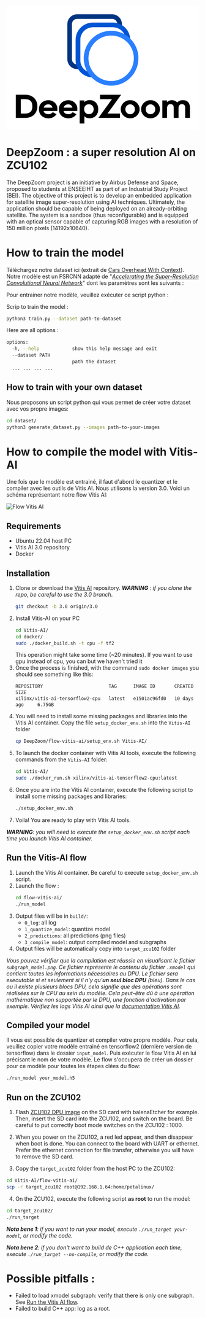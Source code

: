 ![Logo DeepZoom](./doc/logo.png)

# DeepZoom : a super resolution AI on ZCU102

The DeepZoom project is an initiative by Airbus Defense and Space, proposed to students at ENSEEIHT as part of an Industrial Study Project (BEI). The objective of this project is to develop an embedded application for satellite image super-resolution using AI techniques. Ultimately, the application should be capable of being deployed on an already-orbiting satellite. The system is a sandbox (thus reconfigurable) and is equipped with an optical sensor capable of capturing RGB images with a resolution of 150 million pixels (14192x10640).


# How to train the model

Téléchargez notre dataset ici (extrait de [Cars Overhead With Context](https://gdo152.llnl.gov/cowc/)). Notre modèle est un FSRCNN adapté de "*[Accelerating the Super-Resolution Convolutional Neural Network](https://arxiv.org/abs/1608.00367)*" dont les paramètres sont les suivants :


Pour entrainer notre modèle, veuillez exécuter ce script python :

Scrip to train the model :
```bash
python3 train.py --dataset path-to-dataset
```

Here are all options :

```bash
options:
  -h, --help            show this help message and exit
  --dataset PATH
                        path the dataset
  ... ... ... ...

```
## How to train with your own dataset

Nous proposons un script python qui vous permet de créer votre dataset avec vos propre images:
```bash
cd dataset/
python3 generate_dataset.py --images path-to-your-images
```

# How to compile the model with Vitis-AI

Une fois que le modèle est entrainé, il faut d'abord le quantizer et le compiler avec les outils de Vitis AI. Nous utilisons la version 3.0. Voici un schéma représentant notre flow Vitis AI:

![Flow Vitis AI](./doc/flow-vitis-ai.png)

## Requirements

- Ubuntu 22.04 host PC
- Vitis AI 3.0 repository
- Docker

## Installation
1. Clone or download the [Vitis AI](https://github.com/Xilinx/Vitis-AI/tree/3.0) repository. ***WARNING** : if you clone the repo, be careful to use the 3.0 branch*.
    ```bash
    git checkout -b 3.0 origin/3.0
    ```
2. Install Vitis-AI on your PC
    ```bash
    cd Vitis-AI/
    cd docker/
    sudo ./docker_build.sh -t cpu -f tf2
    ```
    This operation might take some time (~20 minutes). If you want to use gpu instead of cpu, you can but we haven't tried it
3. Once the process is finished, with the command ```sudo docker images``` you should see something like this:
    ```text
    REPOSITORY                        TAG      IMAGE ID       CREATED         SIZE
    xilinx/vitis-ai-tensorflow2-cpu   latest   e1501ac96fd0   10 days ago     6.75GB
    ```
4. You will need to install some missing packages and libraries into the Vitis AI container. Copy the file `setup_docker_env.sh` into the `Vitis-AI` folder
    ```bash
    cp DeepZoom/flow-vitis-ai/setup_env.sh Vitis-AI/
    ```
5. To launch the docker container with Vitis AI tools, execute the following commands from the `Vitis-AI` folder:
    ```bash
    cd Vitis-AI/
    sudo ./docker_run.sh xilinx/vitis-ai-tensorflow2-cpu:latest
    ```
6. Once you are into the Vitis AI container, execute the following script to install some missing packages and libraries:
    ```bash
    ./setup_docker_env.sh
    ```
6. Voilà! You are ready to play with Vitis AI tools.

***WARNING**: you will need to execute the `setup_docker_env.sh` script each time you launch Vitis AI container.*

## Run the Vitis-AI flow
1. Launch the Vitis AI container. Be careful to execute `setup_docker_env.sh` script.
2. Launch the flow :
    ```bash
    cd flow-vitis-ai/
    ./run_model
    ```
3. Output files will be in `build/`:
    - `0_log`: all log
    - `1_quantize_model`: quantize model
    - `2_predictions`: all predictions (png files)
    - `3_compile_model`: output compiled model and subgraphs
4. Output files will be automatically copy into `target_zcu102` folder

*Vous pouvez vérifier que la compilation est réussie en visualisant le fichier `subgraph_model.png`. Ce fichier représente le contenu du fichier `.xmodel` qui contient toutes les informations nécessaires au DPU. Le fichier sera executable si et seulement si il n'y qu'**un seul bloc DPU** (bleu). Dans le cas ou il existe plusieurs blocs DPU, cela signifie que des opérations sont réalisées sur le CPU au sein du modèle. Cela peut-être dû à une opération mathématique non supportée par le DPU, une fonction d'activation par exemple. Vérifiez les logs Vitis AI ainsi que la [documentation Vitis AI](https://docs.xilinx.com/r/3.0-English/ug1414-vitis-ai/Currently-Supported-Operators).*

## Compiled your model

Il vous est possible de quantizer et compiler votre propre modèle. Pour cela, veuillez copier votre modèle entrainé en tensorflow2 (dernière version de tensorflow) dans le dossier `input_model`. Puis exécuter le flow Vitis AI en lui précisant le nom de votre modèle. Le flow s'occupera de créer un dossier pour ce modèle pour toutes les étapes clées du flow:

```bash
./run_model your_model.h5
```

## Run on the ZCU102

1. Flash [ZCU102 DPU image](https://www.xilinx.com/member/forms/download/design-license-xef.html?filename=xilinx-zcu102-dpu-v2022.2-v3.0.0.img.gz) on the SD card with balenaEtcher for example. Then, insert the SD card into the ZCU102, and switch on the board. Be careful to put correctly boot mode switches on the ZCU102 : 1000.

2. When you power on the ZCU102, a red led appear, and then disappear when boot is done. You can connect to the board with UART or ethernet. Prefer the ethernet connection for file transfer, otherwise you will have to remove the SD card.

3. Copy the `target_zcu102` folder from the host PC to the ZCU102:
```bash
cd Vitis-AI/flow-vitis-ai/
scp -r target_zcu102 root@192.168.1.64:home/petalinux/
```

4. On the ZCU102, execute the following script **as root** to run the model:
``` bash
cd target_zcu102/
./run_target
```
***Nota bene 1**: if you want to run your model, execute `./run_target your-model`, or modify the code.*

***Nota bene 2**: if you don't want to build de C++ application each time, execute `./run_target --no-compile`, or modify the code.*

# Possible pitfalls :
- Failed to load xmodel subgraph: verify that there is only one subgraph. See [Run the Vitis AI flow](#Run-the-Vitis-AI-flow).
- Failed to build C++ app: log as a root.
